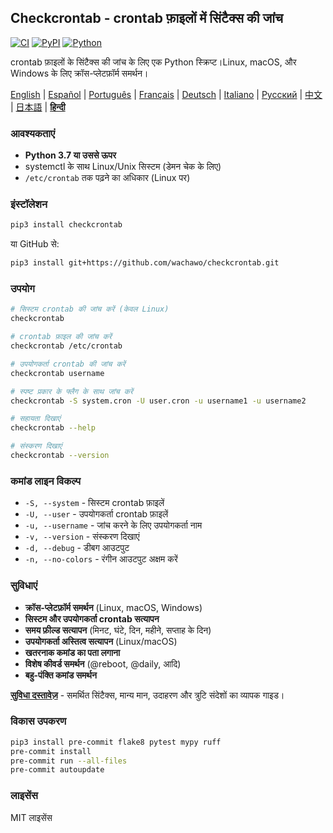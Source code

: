 ## Checkcrontab - crontab फ़ाइलों में सिंटैक्स की जांच

[![CI](https://github.com/wachawo/checkcrontab/actions/workflows/ci.yml/badge.svg)](https://github.com/wachawo/checkcrontab/actions/workflows/ci.yml)
[![PyPI](https://img.shields.io/pypi/v/checkcrontab.svg)](https://pypi.org/project/checkcrontab/)
[![Python](https://img.shields.io/pypi/pyversions/checkcrontab.svg)](https://pypi.org/project/checkcrontab/)

crontab फ़ाइलों के सिंटैक्स की जांच के लिए एक Python स्क्रिप्ट।Linux, macOS, और Windows के लिए क्रॉस-प्लेटफ़ॉर्म समर्थन।

[English](https://github.com/wachawo/checkcrontab/blob/main/README.md) | [Español](https://github.com/wachawo/checkcrontab/blob/main/docs/README_ES.md) | [Português](https://github.com/wachawo/checkcrontab/blob/main/docs/README_PT.md) | [Français](https://github.com/wachawo/checkcrontab/blob/main/docs/README_FR.md) | [Deutsch](https://github.com/wachawo/checkcrontab/blob/main/docs/README_DE.md) | [Italiano](https://github.com/wachawo/checkcrontab/blob/main/docs/README_IT.md) | [Русский](https://github.com/wachawo/checkcrontab/blob/main/docs/README_RU.md) | [中文](https://github.com/wachawo/checkcrontab/blob/main/docs/README_ZH.md) | [日本語](https://github.com/wachawo/checkcrontab/blob/main/docs/README_JA.md) | **[हिन्दी](https://github.com/wachawo/checkcrontab/blob/main/docs/README_HI.md)**

### आवश्यकताएं

- **Python 3.7 या उससे ऊपर**
- systemctl के साथ Linux/Unix सिस्टम (डेमन चेक के लिए)
- `/etc/crontab` तक पढ़ने का अधिकार (Linux पर)

### इंस्टॉलेशन

```bash
pip3 install checkcrontab
```

या GitHub से:

```bash
pip3 install git+https://github.com/wachawo/checkcrontab.git
```

### उपयोग

```bash
# सिस्टम crontab की जांच करें (केवल Linux)
checkcrontab

# crontab फ़ाइल की जांच करें
checkcrontab /etc/crontab

# उपयोगकर्ता crontab की जांच करें
checkcrontab username

# स्पष्ट प्रकार के फ्लैग के साथ जांच करें
checkcrontab -S system.cron -U user.cron -u username1 -u username2

# सहायता दिखाएं
checkcrontab --help

# संस्करण दिखाएं
checkcrontab --version
```

### कमांड लाइन विकल्प

- `-S, --system` - सिस्टम crontab फ़ाइलें
- `-U, --user` - उपयोगकर्ता crontab फ़ाइलें
- `-u, --username` - जांच करने के लिए उपयोगकर्ता नाम
- `-v, --version` - संस्करण दिखाएं
- `-d, --debug` - डीबग आउटपुट
- `-n, --no-colors` - रंगीन आउटपुट अक्षम करें

### सुविधाएं

- **क्रॉस-प्लेटफ़ॉर्म समर्थन** (Linux, macOS, Windows)
- **सिस्टम और उपयोगकर्ता crontab सत्यापन**
- **समय फ़ील्ड सत्यापन** (मिनट, घंटे, दिन, महीने, सप्ताह के दिन)
- **उपयोगकर्ता अस्तित्व सत्यापन** (Linux/macOS)
- **खतरनाक कमांड का पता लगाना**
- **विशेष कीवर्ड समर्थन** (@reboot, @daily, आदि)
- **बहु-पंक्ति कमांड समर्थन**

**[सुविधा दस्तावेज़](https://github.com/wachawo/checkcrontab/blob/main/docs/FEATURES.md)** - समर्थित सिंटैक्स, मान्य मान, उदाहरण और त्रुटि संदेशों का व्यापक गाइड।

### विकास उपकरण

```bash
pip3 install pre-commit flake8 pytest mypy ruff
pre-commit install
pre-commit run --all-files
pre-commit autoupdate
```

### लाइसेंस

MIT लाइसेंस
